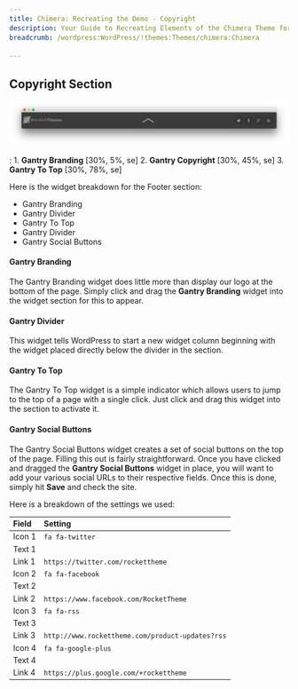 ```yaml
---
title: Chimera: Recreating the Demo - Copyright
description: Your Guide to Recreating Elements of the Chimera Theme for WordPress
breadcrumb: /wordpress:WordPress/!themes:Themes/chimera:Chimera

---
```


Copyright Section
-----

![Copyright](assets/demo_11.jpeg)

:   1. **Gantry Branding** [30%, 5%, se]
    2. **Gantry Copyright** [30%, 45%, se]
    3. **Gantry To Top** [30%, 78%, se]

Here is the widget breakdown for the Footer section:

* Gantry Branding
* Gantry Divider
* Gantry To Top
* Gantry Divider
* Gantry Social Buttons

#### Gantry Branding

The Gantry Branding widget does little more than display our logo at the bottom of the page. Simply click and drag the **Gantry Branding** widget into the widget section for this to appear.

#### Gantry Divider

This widget tells WordPress to start a new widget column beginning with the widget placed directly below the divider in the section.

#### Gantry To Top

The Gantry To Top widget is a simple indicator which allows users to jump to the top of a page with a single click. Just click and drag this widget into the section to activate it.

#### Gantry Social Buttons

The Gantry Social Buttons widget creates a set of social buttons on the top of the page. Filling this out is fairly straightforward. Once you have clicked and dragged the **Gantry Social Buttons** widget in place, you will want to add your various social URLs to their respective fields. Once this is done, simply hit **Save** and check the site.

Here is a breakdown of the settings we used:

| Field       | Setting                                          |
| :---------- | :----------                                      |
| Icon 1      | `fa fa-twitter`                                  |
| Text 1      |                                                  |
| Link 1      | `https://twitter.com/rockettheme`                |
| Icon 2      | `fa fa-facebook`                                 |
| Text 2      |                                                  |
| Link 2      | `https://www.facebook.com/RocketTheme`           |
| Icon 3      | `fa fa-rss`                                      |
| Text 3      |                                                  |
| Link 3      | `http://www.rockettheme.com/product-updates?rss` |
| Icon 4      | `fa fa-google-plus`                              |
| Text 4      |                                                  |
| Link 4      | `https://plus.google.com/+rockettheme`           |
